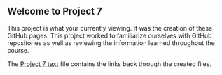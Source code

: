 ## Welcome to Project 7

This project is what your currently viewing. It was the creation of these GitHub pages. This project worked to familiarize ourselves with GitHub repositories as well as reviewing the information learned throughout the course. 

The [Project 7 text](https://bassguitarben.github.io/cit281-p7/p7.txt) file contains the links back through the created files.


